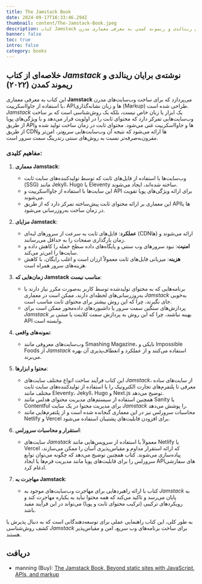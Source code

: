 ```yaml
---
title: The Jamstack Book
date: 2024-09-17T16:33:46.294Z
thumbnail: content/The-Jamstack-Book.jpeg
description: کتاب Jamstack نوشته‌ی برایان رینالدی و ریموند کمدن به معرفی معماری مدرن Jamstack می‌پردازد که بر اساس ترکیبی از جاوااسکریپت، APIها و محتوای ثابت (Markup) ساخته شده است. این معماری با ارائه‌ی محتوای پیش‌ساخته از طریق شبکه‌های تحویل محتوا (CDN) وب‌سایت‌هایی سریع‌تر، امن‌تر و کم‌هزینه‌تر نسبت به روش‌های سنتی رندرینگ سمت سرور ایجاد می‌کند. کتاب با مثال‌های عملی و راهنمایی‌هایی درباره‌ی ابزارهایی مانند Eleventy، Jekyll و Next.js، روش‌های پیاده‌سازی Jamstack را به توسعه‌دهندگان آموزش می‌دهد و مناسب کسانی است که به دنبال بهبود عملکرد و امنیت سایت‌های خود هستند.
banner: false
toc: true
intro: false
category: books
---
```


## خلاصه‌ای از کتاب _Jamstack_ نوشته‌ی برایان رینالدی و ریموند کمدن (۲۰۲۲)

این کتاب به معرفی معماری **Jamstack** می‌پردازد که برای ساخت وب‌سایت‌های مدرن با استفاده از جاوااسکریپت، APIها و زبان نشانه‌گذاری (Markup) طراحی شده است. _Jamstack_ یک ابزار یا زبان خاص نیست، بلکه یک روش‌شناسی است که بر ساخت وب‌سایت‌هایی تمرکز دارد که محتوای ثابت را در اولویت قرار می‌دهد و با ویژگی‌های پویا از طریق APIها و جاوااسکریپت غنی می‌شود. محتوای ثابت در زمان ساخت تولید شده و از طریق CDNها ارائه می‌شود که نتیجه آن وب‌سایت‌هایی سریع‌تر، امن‌تر و مقرون‌به‌صرفه‌تر نسبت به روش‌های سنتی رندرینگ سمت سرور است.

### مفاهیم کلیدی:

1. **معماری Jamstack**:

   - وب‌سایت‌ها با استفاده از فایل‌های ثابت که توسط تولیدکننده‌های سایت ثابت (SSG) مانند Jekyll، Hugo یا Eleventy ساخته شده‌اند، ایجاد می‌شوند.
   - این سایت‌ها با استفاده از جاوااسکریپت و API برای ارائه ویژگی‌های پویا تقویت می‌شوند.
   - این معماری بر ارائه محتوای ثابت پیش‌ساخته تمرکز دارد که از طریق APIها یا در زمان ساخت به‌روزرسانی می‌شود.

2. **مزایای Jamstack**:

   - **عملکرد**: فایل‌های ثابت به سرعت از سرورهای لبه‌ای (CDNها) ارائه می‌شوند و زمان بارگذاری صفحات را به حداقل می‌رسانند.
   - **امنیت**: نبود سرورهای وب سنتی و پایگاه‌های داده سطح حمله را کاهش داده و سایت‌ها را امن‌تر می‌کند.
   - **هزینه**: میزبانی فایل‌های ثابت معمولاً ارزان است و اغلب رایگان، با کاهش هزینه‌های سرور همراه است.

3. **زمان‌هایی که Jamstack مناسب نیست**:

   - برنامه‌هایی که به محتوای تولیدشده توسط کاربر به‌صورت مکرر نیاز دارند یا به‌روزرسانی‌های لحظه‌ای دارند، ممکن است در معماری _Jamstack_ به‌خوبی جای نگیرند، چرا که این روش بیشتر برای محتوای ثابت مناسب است.
   - پردازش‌های سنگین سمت سرور یا داشبوردهای داده‌محور ممکن است برای _Jamstack_ بهینه نباشند، چرا که این روش به پردازش سمت کلاینت یا مبتنی بر API وابسته است.

4. **نمونه‌های واقعی**:

   - وب‌سایت‌های معروفی مانند Smashing Magazine، نایکی و Impossible Foods از _Jamstack_ استفاده می‌کنند و از عملکرد و انعطاف‌پذیری آن بهره می‌برند.

5. **محتوا و ابزارها**:

   - این کتاب فرآیند ساخت انواع مختلف سایت‌های _Jamstack_، از سایت‌های ساده معرفی تا پلتفرم‌های تجارت الکترونیک را با استفاده از تولیدکننده‌های سایت ثابت مختلف مانند Eleventy، Jekyll، Hugo و Next.js توضیح می‌دهد.
   - همچنین استفاده از سیستم‌های مدیریت محتوای هدلس مانند Sanity یا Contentful برای مدیریت محتوا در یک سایت _Jamstack_ را پوشش می‌دهد.
   - محاسبات سرورلس نیز در این معماری گنجانده شده است و از پلتفرم‌هایی مانند Netlify و Vercel برای افزودن قابلیت‌های پشتیبان استفاده می‌شود.

6. **استقرار و محاسبات سرورلس**:

   - سایت‌های _Jamstack_ معمولاً با استفاده از سرویس‌هایی مانند Netlify یا Vercel که ارائه استقرار مداوم و مقیاس‌پذیری آسان را ممکن می‌سازند، پیاده‌سازی می‌شوند. کتاب همچنین توضیح می‌دهد که چگونه می‌توان توابع سرورلس را برای قابلیت‌های پویا مانند مدیریت فرم‌ها یا ایجاد APIهای سفارشی ادغام کرد.

7. **مهاجرت به Jamstack**:
   - کتاب با ارائه راهبردهایی برای مهاجرت وب‌سایت‌های موجود به _Jamstack_ به پایان می‌رسد و تاکید می‌کند که همه محتوا نباید به یکباره مهاجرت کند و رویکردهای ترکیبی (ترکیب محتوای ثابت و پویا) می‌تواند در این فرآیند مفید باشد.

به طور کلی، این کتاب راهنمایی عملی برای توسعه‌دهندگانی است که به دنبال پذیرش یا کشف روش‌شناسی _Jamstack_ برای ساخت برنامه‌های وب سریع، امن و مقیاس‌پذیر هستند.

## دریافت

- manning (Buy): [The Jamstack Book, Beyond static sites with JavaScript, APIs, and markup](https://www.manning.com/books/the-jamstack-book)
